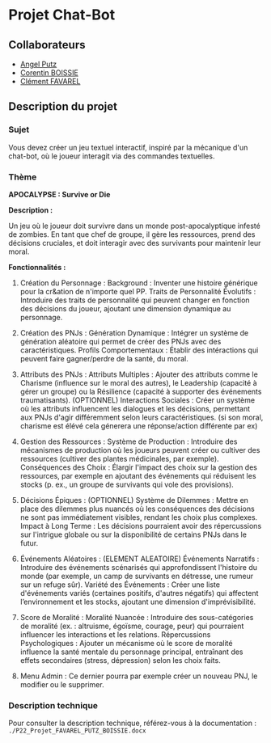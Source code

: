 # Projet Chat-Bot

## Collaborateurs

- [Angel Putz](https://github.com/angel-putz)
- [Corentin BOISSIE](https://github.com/Ramen2Foutre)
- [Clément FAVAREL](https://github.com/clementfavarel)

## Description du projet

### Sujet

Vous devez créer un jeu textuel interactif, inspiré par la mécanique d'un chat-bot, où le joueur interagit via des commandes textuelles.

### Thème

**APOCALYPSE : Survive or Die**

**Description :**

Un jeu où le joueur doit survivre dans un monde post-apocalyptique infesté de zombies. En tant que chef de groupe, il gère les ressources, prend des décisions cruciales, et doit interagir avec des survivants pour maintenir leur moral.

**Fonctionnalités :**

1. Création du Personnage :
Background : Inventer une histoire générique pour la cr&ation de n'importe quel PP.
Traits de Personnalité Évolutifs : Introduire des traits de personnalité qui peuvent changer en fonction des décisions du joueur, ajoutant une dimension dynamique au personnage.

2. Création des PNJs :
Génération Dynamique : Intégrer un système de génération aléatoire qui permet de créer des PNJs avec des caractéristiques.
Profils Comportementaux : Établir des intéractions qui peuvent faire gagner/perdre de la santé, du moral.

3. Attributs des PNJs :
Attributs Multiples : Ajouter des attributs comme le Charisme (influence sur le moral des autres), le Leadership (capacité à gérer un groupe) ou la Résilience (capacité à supporter des événements traumatisants). (OPTIONNEL)
Interactions Sociales : Créer un système où les attributs influencent les dialogues et les décisions, permettant aux PNJs d'agir différemment selon leurs caractéristiques. (si son moral, charisme est élévé cela génerera une réponse/action différente par ex)

4. Gestion des Ressources :
Système de Production : Introduire des mécanismes de production où les joueurs peuvent créer ou cultiver des ressources (cultiver des plantes médicinales, par exemple).
Conséquences des Choix : Élargir l'impact des choix sur la gestion des ressources, par exemple en ajoutant des événements qui réduisent les stocks (p. ex., un groupe de survivants qui vole des provisions).

5. Décisions Épiques : (OPTIONNEL)
Système de Dilemmes : Mettre en place des dilemmes plus nuancés où les conséquences des décisions ne sont pas immédiatement visibles, rendant les choix plus complexes.
Impact à Long Terme : Les décisions pourraient avoir des répercussions sur l'intrigue globale ou sur la disponibilité de certains PNJs dans le futur.

6. Événements Aléatoires : (ELEMENT ALEATOIRE)
Événements Narratifs : Introduire des événements scénarisés qui approfondissent l'histoire du monde (par exemple, un camp de survivants en détresse, une rumeur sur un refuge sûr).
Variété des Événements : Créer une liste d'événements variés (certaines positifs, d'autres négatifs) qui affectent l’environnement et les stocks, ajoutant une dimension d'imprévisibilité.

7. Score de Moralité :
Moralité Nuancée : Introduire des sous-catégories de moralité (ex. : altruisme, égoïsme, courage, peur) qui pourraient influencer les interactions et les relations.
Répercussions Psychologiques : Ajouter un mécanisme où le score de moralité influence la santé mentale du personnage principal, entraînant des effets secondaires (stress, dépression) selon les choix faits.

8. Menu Admin :
Ce dernier pourra par exemple créer un nouveau PNJ, le modifier ou le supprimer.

### Description technique

Pour consulter la description technique, référez-vous à la documentation : `./P22_Projet_FAVAREL_PUTZ_BOISSIE.docx`
